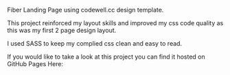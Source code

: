 Fiber Landing Page using codewell.cc design template.

This project reinforced my layout skills and improved my css code quality as this was my first 2 page design layout.

I used SASS to keep my complied css clean and easy to read.

If you would like to take a look at this project you can find it hosted on GitHub Pages Here: 

